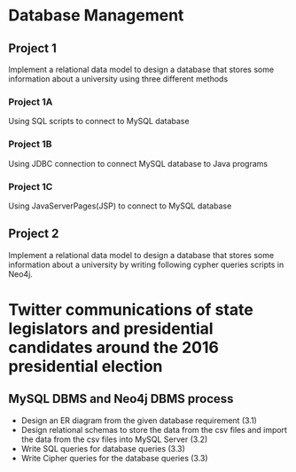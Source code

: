 # Database Management

## Project 1
Implement a relational data model to design a database that stores some information about a university using three different methods

### Project 1A
Using SQL scripts to connect to MySQL database

### Project 1B
Using JDBC connection to connect MySQL database to Java programs

### Project 1C
Using JavaServerPages(JSP) to connect to MySQL database

## Project 2
Implement a relational data model to design a database that stores some information about a university by writing following cypher queries scripts in Neo4j.

# Twitter communications of state legislators and presidential candidates around the 2016 presidential election

## MySQL DBMS and Neo4j DBMS process
- Design an ER diagram from the given database requirement (3.1)
- Design relational schemas to store the data from the csv files and import the data from the csv files into MySQL Server  (3.2)
- Write SQL queries for database queries (3.3)
- Write Cipher queries for the database queries (3.3)


